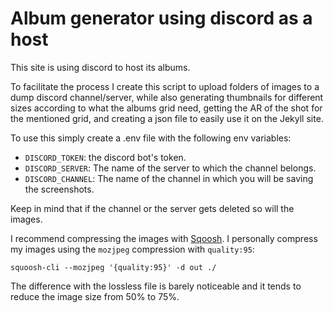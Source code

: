 # Album generator using discord as a host

This site is using discord to host its albums.

To facilitate the process I create this script to upload folders of images to a dump discord channel/server, while also generating thumbnails for different sizes according to what the albums grid need, getting the AR of the shot for the mentioned grid, and creating a json file to easily use it on the Jekyll site.

To use this simply create a .env file with the following env variables:
- `DISCORD_TOKEN`: the discord bot's token.
- `DISCORD_SERVER`: The name of the server to which the channel belongs.
- `DISCORD_CHANNEL`: The name of the channel in which you will be saving the screenshots.

Keep in mind that if the channel or the server gets deleted so will the images.

I recommend compressing the images with [Sqoosh](https://github.com/GoogleChromeLabs/squoosh). I personally compress my images using the `mozjpeg` compression with `quality:95`:

```
squoosh-cli --mozjpeg '{quality:95}' -d out ./
```

The difference with the lossless file is barely noticeable and it tends to reduce the image size from 50% to 75%.
